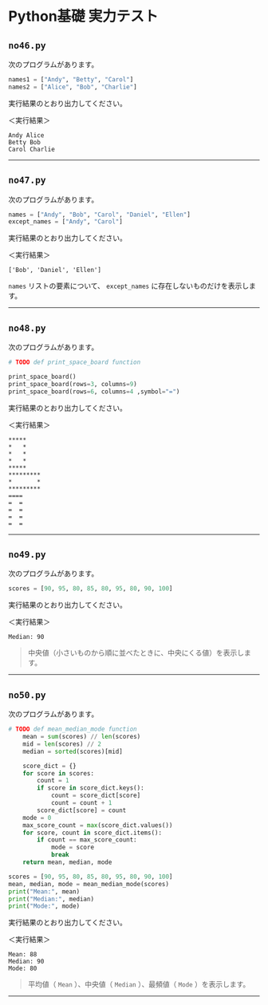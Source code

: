 # Python基礎 実力テスト

## `no46.py`

次のプログラムがあります。

``` py
names1 = ["Andy", "Betty", "Carol"]
names2 = ["Alice", "Bob", "Charlie"]
```

実行結果のとおり出力してください。

＜実行結果＞

``` 
Andy Alice
Betty Bob
Carol Charlie
```

---

## `no47.py`

次のプログラムがあります。

``` py
names = ["Andy", "Bob", "Carol", "Daniel", "Ellen"]
except_names = ["Andy", "Carol"]
```

実行結果のとおり出力してください。

＜実行結果＞

``` 
['Bob', 'Daniel', 'Ellen'] 
```

`names` リストの要素について、 `except_names` に存在しないものだけを表示します。

---

## `no48.py`

次のプログラムがあります。

``` py
# TODO def print_space_board function

print_space_board()
print_space_board(rows=3, columns=9)
print_space_board(rows=6, columns=4 ,symbol="=")

```

実行結果のとおり出力してください。

＜実行結果＞

``` 
*****
*   *
*   *
*   *
*****
*********
*       *
*********
====
=  =
=  =
=  =
=  =
```

---

## `no49.py`

次のプログラムがあります。

``` py
scores = [90, 95, 80, 85, 80, 95, 80, 90, 100]
```

実行結果のとおり出力してください。

＜実行結果＞

``` 
Median: 90
```

> 中央値（小さいものから順に並べたときに、中央にくる値）を表示します。

---

## `no50.py`

次のプログラムがあります。

``` py
# TODO def mean_median_mode function
    mean = sum(scores) // len(scores)
    mid = len(scores) // 2
    median = sorted(scores)[mid]

    score_dict = {}
    for score in scores:
        count = 1
        if score in score_dict.keys():
            count = score_dict[score]
            count = count + 1
        score_dict[score] = count
    mode = 0
    max_score_count = max(score_dict.values())
    for score, count in score_dict.items():
        if count == max_score_count:
            mode = score
            break
    return mean, median, mode

scores = [90, 95, 80, 85, 80, 95, 80, 90, 100]
mean, median, mode = mean_median_mode(scores)
print("Mean:", mean)
print("Median:", median)
print("Mode:", mode)

```

実行結果のとおり出力してください。

＜実行結果＞

``` 
Mean: 88
Median: 90
Mode: 80
```

> 平均値（ `Mean` ）、中央値（ `Median` ）、最頻値（ `Mode` ）を表示します。

---
